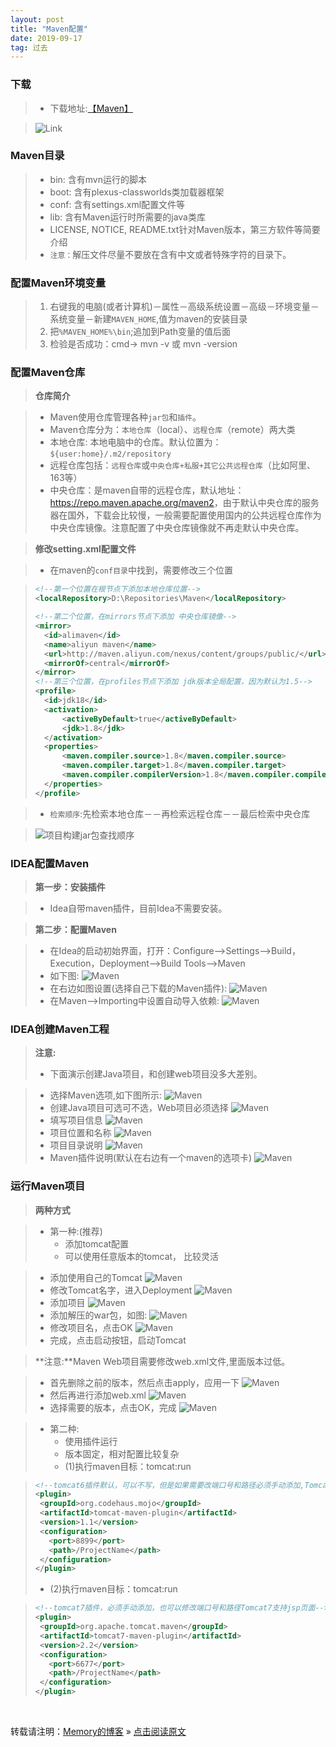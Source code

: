 ```yaml
---
layout: post
title: "Maven配置"
date: 2019-09-17
tag: 过去
---
```

### 下载

> * 下载地址:[【Maven】](http://maven.apache.org/download.cgi)

> ![Link](/images/Maven/001.png)

### Maven目录

> * bin: 含有mvn运行的脚本
> * boot: 含有plexus-classworlds类加载器框架
> * conf: 含有settings.xml配置文件等
> * lib: 含有Maven运行时所需要的java类库
> * LICENSE, NOTICE, README.txt针对Maven版本，第三方软件等简要介绍
> * `注意：`解压文件尽量不要放在含有中文或者特殊字符的目录下。

### 配置Maven环境变量

> 1. 右键我的电脑(或者计算机)－属性－高级系统设置－高级－环境变量－系统变量－新建`MAVEN_HOME`,值为maven的安装目录
> 2. 把`%MAVEN_HOME%\bin`;追加到Path变量的值后面
> 3. 检验是否成功：cmd-> mvn -v  或 mvn -version

### 配置Maven仓库

> **仓库简介**

> * Maven使用仓库管理各种`jar包`和`插件`。
> * Maven仓库分为：`本地仓库`（local）、`远程仓库`（remote）两大类
> * 本地仓库: 本地电脑中的仓库。默认位置为：`${user:home}/.m2/repository`
> * 远程仓库包括：`远程仓库`或`中央仓库+私服+其它公共远程仓库`（比如阿里、163等）
> * 中央仓库：是maven自带的远程仓库，默认地址：<https://repo.maven.apache.org/maven2>，由于默认中央仓库的服务器在国外，下载会比较慢，一般需要配置使用国内的公共远程仓库作为中央仓库镜像。注意配置了中央仓库镜像就不再走默认中央仓库。

> **修改setting.xml配置文件**

> * 在maven的`conf目录`中找到，需要修改三个位置

>```xml
><!--第一个位置在根节点下添加本地仓库位置-->
><localRepository>D:\Repositories\Maven</localRepository>
>
><!--第二个位置，在mirrors节点下添加 中央仓库镜像-->
><mirror>
>	<id>alimaven</id>
>	<name>aliyun maven</name>
>	<url>http://maven.aliyun.com/nexus/content/groups/public/</url>
>	<mirrorOf>central</mirrorOf>  
></mirror> 
><!--第三个位置，在profiles节点下添加 jdk版本全局配置，因为默认为1.5-->
><profile>  
>   <id>jdk18</id>  
>   <activation>  
>       <activeByDefault>true</activeByDefault>  
>       <jdk>1.8</jdk>  
>   </activation>  
>   <properties>  
>       <maven.compiler.source>1.8</maven.compiler.source>  
>       <maven.compiler.target>1.8</maven.compiler.target>  
>       <maven.compiler.compilerVersion>1.8</maven.compiler.compilerVersion>  
>   </properties>   
></profile>
>```

> * `检索顺序`:先检索本地仓库－－再检索远程仓库－－最后检索中央仓库

> ![项目构建jar包查找顺序](/images/Maven/002.png)

### IDEA配置Maven

> **第一步：安装插件**

> * Idea自带maven插件，目前Idea不需要安装。

> **第二步：配置Maven**

> * 在Idea的启动初始界面，打开：Configure-->Settings-->Build，Execution，Deployment-->Build Tools-->Maven
> * 如下图:
> ![Maven](/images/Maven/003.png)
> * 在右边如图设置(选择自己下载的Maven插件):
> ![Maven](/images/Maven/004.png)
> * 在Maven-->Importing中设置自动导入依赖:
> ![Maven](/images/Maven/005.png)

### IDEA创建Maven工程

> **注意:**
> * 下面演示创建Java项目，和创建web项目没多大差别。

> * 选择Maven选项,如下图所示:
> ![Maven](/images/Maven/006.png)
> * 创建Java项目可选可不选，Web项目必须选择
> ![Maven](/images/Maven/007.png)
> * 填写项目信息
> ![Maven](/images/Maven/008.png)
> * 项目位置和名称
> ![Maven](/images/Maven/009.png)
> * 项目目录说明
> ![Maven](/images/Maven/010.png)
> * Maven插件说明(默认在右边有一个maven的选项卡)
> ![Maven](/images/Maven/011.png)

### 运行Maven项目

> **两种方式**

> * 第一种:(推荐)
>   - 添加tomcat配置
>   - 可以使用任意版本的tomcat， 比较灵活

> * 添加使用自己的Tomcat
> ![Maven](/images/Maven/012.png)
> * 修改Tomcat名字，进入Deployment
> ![Maven](/images/Maven/013.png)
> * 添加项目
> ![Maven](/images/Maven/014.png)
> * 添加解压的war包，如图:
> ![Maven](/images/Maven/015.png)
> * 修改项目名，点击OK
> ![Maven](/images/Maven/016.png)
> * 完成，点击启动按钮，启动Tomcat

> **注意:**Maven Web项目需要修改web.xml文件,里面版本过低。

> * 首先删除之前的版本，然后点击apply，应用一下
> ![Maven](/images/Maven/017.png)
> * 然后再进行添加web.xml
> ![Maven](/images/Maven/018.png)
> * 选择需要的版本，点击OK，完成
> ![Maven](/images/Maven/019.png)


> * 第二种:
>   - 使用插件运行
>   - 版本固定，相对配置比较复杂
>   - (1)执行maven目标：tomcat:run

>```xml
><!--tomcat6插件默认，可以不写，但是如果需要改端口号和路径必须手动添加,Tomcat6不支持jsp页面-->
><plugin>
>  <groupId>org.codehaus.mojo</groupId>
>  <artifactId>tomcat-maven-plugin</artifactId>
>  <version>1.1</version>
>  <configuration>
>    <port>8899</port>
>    <path>/ProjectName</path>
>  </configuration>
></plugin>
>```
>   - (2)执行maven目标：tomcat:run

>```xml
><!--tomcat7插件，必须手动添加，也可以修改端口号和路径Tomcat7支持jsp页面-->
><plugin>
>  <groupId>org.apache.tomcat.maven</groupId>
>  <artifactId>tomcat7-maven-plugin</artifactId>
>  <version>2.2</version>
>  <configuration>
>    <port>6677</port>
>    <path>/ProjectName</path>
>  </configuration>
></plugin>
>```

<br>
    
转载请注明：[Memory的博客](https://www.shendonghai.com) » [点击阅读原文](https://www.shendonghai.com/2019/09/Maven%E9%85%8D%E7%BD%AE/) 